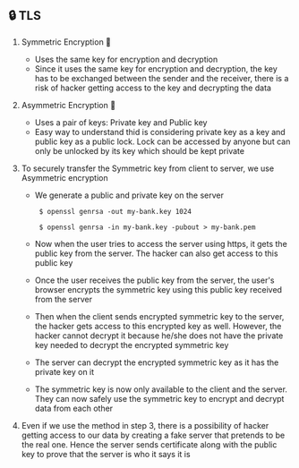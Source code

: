 ## :lock: TLS 

1. Symmetric Encryption :key:

     - Uses the same key for encryption and decryption
     - Since it uses the same key for encryption and decryption, the key has to be exchanged between the sender and the receiver, there is a risk of hacker getting access to the key and decrypting the data

2. Asymmetric Encryption :closed_lock_with_key:

     - Uses a pair of keys: Private key and Public key
     - Easy way to understand thid is considering private key as a key and public key as a public lock. Lock can be accessed by anyone but can only be unlocked by its key which should be kept private

3. To securely transfer the Symmetric key from client to server, we use Asymmetric encryption
   
      - We generate a public and private key on the server
       
             $ openssl genrsa -out my-bank.key 1024

             $ openssl genrsa -in my-bank.key -pubout > my-bank.pem
    
      - Now when the user tries to access the server using https, it gets the public key from the server. The hacker can also get access to this public key

      - Once the user receives the public key from the server,  the user's browser encrypts the symmetric key using this public key received from the server

      - Then when the client sends encrypted symmetric key to the server, the hacker gets access to this encrypted key as well. However, the hacker cannot decrypt it because he/she does not have the private key needed to decrypt the encrypted symmetric key

      - The server can decrypt the encrypted symmetric key as it has the private key on it
      
      - The symmetric key is now only available to the client and the server. They can now safely use the symmetric key to encrypt and decrypt data from each other

4. Even if we use the method in step 3, there is a possibility of hacker getting access to our data by creating a fake server that pretends to be the real one. Hence the server sends certificate along with the public key to prove  that the server is who it says it is
